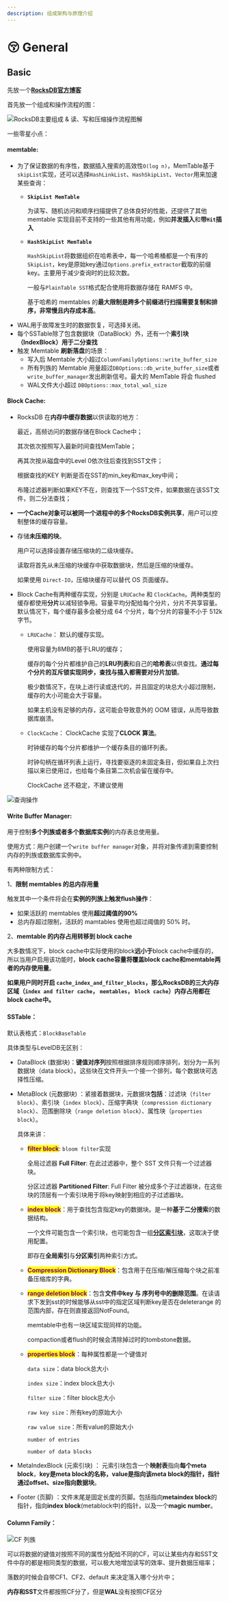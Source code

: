 ```yaml
---
description: 组成架构与原理介绍
---
```


# 😚 General

## **Basic**

先放一个[**RocksDB官方博客**](http://rocksdb.org/blog/)

首先放一个组成和操作流程的图：

![RocksDB主要组成 & 读、写和压缩操作流程图解](https://s2.loli.net/2022/07/25/7gQGbrYaPyt2q3Z.png)

一些零星小点：

#### **memtable**:

* 为了保证数据的有序性，数据插入搜索的高效性`O(log n)`，MemTable基于`skipList`实现，还可以选择`HashLinkList`、`HashSkipList`、`Vector`用来加速某些查询：
  *   **`SkipList MemTable`**

      为读写、随机访问和顺序扫描提供了总体良好的性能，还提供了其他 memtable 实现目前不支持的一些其他有用功能，例如**并发插入**和**带`Hit`插入**
  *   **`HashSkipList MemTable`**

      `HashSkipList`将数据组织在哈希表中，每一个哈希桶都是一个有序的`SkipList`，key是原始key通过`Options.prefix_extractor`截取的前缀key。主要用于减少查询时的比较次数。

      一般与`PlainTable SST`格式配合使用将数据存储在 RAMFS 中。

      基于哈希的 memtables 的**最大限制是跨多个前缀进行扫描需要复制和排序，非常慢且内存成本高**。
* WAL用于故障发生时的数据恢复，可选择关闭。
* 每个SSTable除了包含数据块（DataBlock）外，还有一个**索引块（IndexBlock）用于二分查找**
* 触发 Memtable **刷新落盘**的场景：
  * 写入后 Memtable 大小超过`ColumnFamilyOptions::write_buffer_size`
  * 所有列族的 Memtable 用量超过`DBOptions::db_write_buffer_size`或者 `write_buffer_manager`发出刷新信号。最大的 MemTable 将会 flushed
  * WAL文件大小超过 `DBOptions::max_total_wal_size`

#### **Block Cache**:

*   RocksDB 在**内存中缓存数据**以供读取的地方：

    最近，高频访问的数据存储在Block Cache中；

    其次依次按照写入最新时间查找MemTable；

    再其次按从磁盘中的Level 0依次往后查找到SST文件；

    根据查找的KEY 判断是否在SST的min\_key和max\_key中间；&#x20;

    布隆过滤器判断如果KEY不在，则查找下一个SST文件，如果数据在该SST文件，则二分法查找；
* **一个Cache对象可以被同一个进程中的多个RocksDB实例共享**，用户可以控制整体的缓存容量。
*   存储**未压缩的块**。

    用户可以选择设置存储压缩块的二级块缓存。

    读取将首先从未压缩的块缓存中获取数据块，然后是压缩的块缓存。

    如果使用 `Direct-IO`，压缩块缓存可以替代 OS 页面缓存。
* Block Cache有两种缓存实现，分别是 `LRUCache` 和 `ClockCache`。两种类型的缓存都使用**分片**以减轻锁争用。容量平均分配给每个分片，分片不共享容量。默认情况下，每个缓存最多会被分成 64 个分片，每个分片的容量不小于 512k 字节。
  *   `LRUCache`： 默认的缓存实现。

      使用容量为8MB的基于LRU的缓存；

      缓存的每个分片都维护自己的**LRU列表**和自己的**哈希表**以供查找。**通过每个分片的互斥锁实现同步，查找与插入都需要对分片加锁**。

      极少数情况下，在块上进行读或迭代的，并且固定的块总大小超过限制，缓存的大小可能会大于容量。

      如果主机没有足够的内存，这可能会导致意外的 OOM 错误，从而导致数据库崩溃。
  *   `ClockCache`： ClockCache 实现了**CLOCK 算法**。

      时钟缓存的每个分片都维护一个缓存条目的循环列表。

      时钟句柄在循环列表上运行，寻找要驱逐的未固定条目，但如果自上次扫描以来已使用过，也给每个条目第二次机会留在缓存中。

      ClockCache 还不稳定，不建议使用

![查询操作](<../../.gitbook/assets/image (1) (2).png>)

#### **Write Buffer Manager**:

用于控制**多个列族或者多个数据库实例**的内存表总使用量。

使用方式：用户创建一个`write buffer manager`对象，并将对象传递到需要控制内存的列族或数据库实例中。

有两种限制方式：

1、**限制 memtables 的总内存用量**

触发其中一个条件将会在**实例的列族上触发flush操作**：

* 如果活跃的 memtables 使用**超过阈值的90%**
* 总内存超过限制，活跃的 mamtables 使用也超过阈值的 50% 时。

2、**memtable 的内存占用转移到 block cache**

大多数情况下，block cache中实际使用的block**远小于**block cache中缓存的，所以当用户启用该功能时，**block cache容量将覆盖block cache和memtable两者的内存使用量**。

**如果用户同时开启 `cache_index_and_filter_blocks`，那么RocksDB的三大内存区域（`index and filter cache`， `memtables`， `block cache`）内存占用都在block cache中。**

#### **SSTable**：

默认表格式：`BlockBaseTable`

具体类型与LevelDB无区别：

* DataBlock (数据块)：**键值对序列**按照根据排序规则顺序排列，划分为一系列数据块（data block）。这些块在文件开头一个接一个排列，每个数据块可选择性压缩。
*   MetaBlock (元数据块) ：紧接着数据块，元数据块**包括**：过滤块（`filter block`）、索引块（`index block`）、压缩字典块（`compression dictionary block`）、范围删除块（`range deletion block`）、属性块（`properties block`）。

    具体来讲：

    *   <mark style="color:purple;">**filter block**</mark>: `bloom filter`实现

        全局过滤器 **Full Filter**: 在此过滤器中，整个 SST 文件只有一个过滤器块。

        分区过滤器 **Partitioned Filter**: Full Filter 被分成多个子过滤器块，在这些块的顶层有一个索引块用于将key映射到相应的子过滤器块。
    *   <mark style="color:purple;">**index block**</mark>：用于查找包含指定key的数据块。是一种**基于二分搜索**的数据结构。

        一个文件可能包含一个索引块，也可能包含一组[**分区索引块**](https://github.com/facebook/rocksdb/wiki/Partitioned-Index-Filters)，这取决于使用配置。

        即存在**全局索引**与**分区索引**两种索引方式。
    * <mark style="color:purple;">**Compression Dictionary Block**</mark>：包含用于在压缩/解压缩每个块之前准备压缩库的字典。
    *   <mark style="color:purple;">**range deletion block**</mark>：包含**文件中key 与 序列号中的删除范围**。在读请求下发到sst的时候能够从sst中的指定区域判断key是否在deleterange 的范围内部，存在则直接返回NotFound。

        memtable中也有一块区域实现同样的功能。

        compaction或者flush的时候会清除掉过时的tombstone数据。
    *   <mark style="color:purple;">**properties block**</mark>：每种属性都是一个键值对

        `data size`：data block总大小

        `index size`：index block总大小

        `filter size`：filter block总大小

        `raw key size`：所有key的原始大小

        `raw value size`：所有value的原始大小

        `number of entries`

        `number of data blocks`
* MetaIndexBlock (元索引块) ： 元索引块包含一个**映射表**指向**每个meta block**，**key是meta block的名称，value是指向该meta block的指针，指针通过offset、size指向数据块**。
* Footer (页脚) ：文件末尾是固定长度的页脚。包括指向**metaindex block**的指针，指向**index block**(metablock中)的指针，以及一个**magic number**。

#### Column Family：

![CF 列族](<../../.gitbook/assets/image (4) (2).png>)

可以将数据的键值对按照不同的属性分配给不同的CF，可以让某些内存和SST文件中存的都是相同类型的数据，可以极大地增加读写的效率、提升数据压缩率；

落数的时候会自带CF1、CF2、default 来决定落入哪个分片中；

**内存和SST**文件都按照CF分了，但是**WAL**没有按照CF区分
